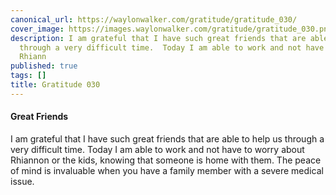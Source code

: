 ```yaml
---
canonical_url: https://waylonwalker.com/gratitude/gratitude_030/
cover_image: https://images.waylonwalker.com/gratitude/gratitude_030.png
description: I am grateful that I have such great friends that are able to help us
  through a very difficult time.  Today I am able to work and not have to worry about
  Rhiann
published: true
tags: []
title: Gratitude 030
---
```


#### Great Friends

I am grateful that I have such great friends that are able to help us through a very difficult time.  Today I am able to work and not have to worry about Rhiannon or the kids, knowing that someone is home with them.  The peace of mind is invaluable when you have a family member with a severe medical issue.